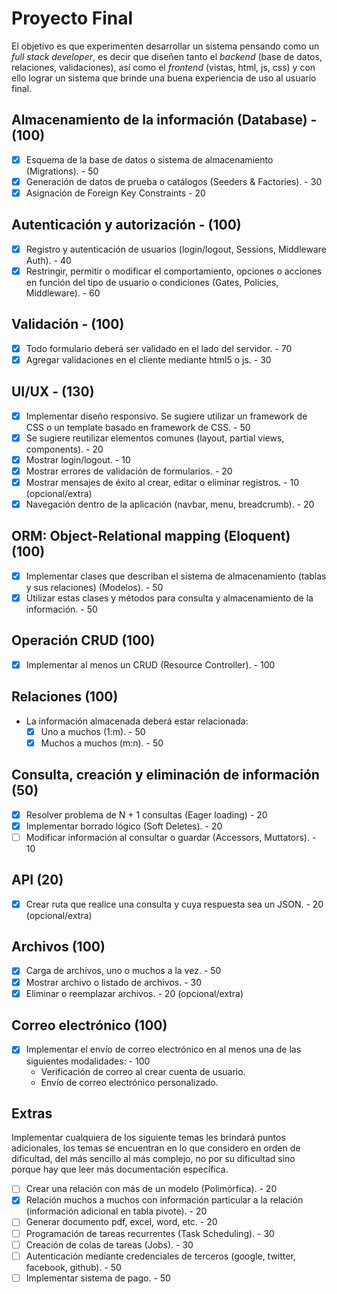 # Proyecto Final

El objetivo es que experimenten desarrollar un sistema pensando como un *full stack developer*, es decir que diseñen tanto el *backend* (base de datos, relaciones, validaciones), así como el *frontend* (vistas, html, js, css) y con ello lograr un sistema que brinde una buena experiencia de uso al usuario final.

## Almacenamiento de la información (Database) - (100)

- [x] Esquema de la base de datos o sistema de almacenamiento (Migrations). - 50
- [x] Generación de datos de prueba o catálogos (Seeders & Factories). - 30
- [x] Asignación de Foreign Key Constraints - 20

## Autenticación y autorización - (100)

- [x] Registro y autenticación de usuarios (login/logout, Sessions, Middleware Auth). - 40
- [x] Restringir, permitir o modificar el comportamiento, opciones o acciones en función del tipo de usuario o condiciones (Gates, Policies, Middleware). - 60

## Validación - (100)

- [x] Todo formulario deberá ser validado en el lado del servidor. - 70
- [x] Agregar validaciones en el cliente mediante html5 o js. - 30

## UI/UX - (130)

- [x] Implementar diseño responsivo. Se sugiere utilizar un framework de CSS o un template basado en framework de CSS. - 50
- [x] Se sugiere reutilizar elementos comunes (layout, partial views, components). - 20
- [x] Mostrar login/logout. - 10
- [x] Mostrar errores de validación de formularios. - 20
- [x] Mostrar mensajes de éxito al crear, editar o eliminar registros. - 10 (opcional/extra)
- [x] Navegación dentro de la aplicación (navbar, menu, breadcrumb). - 20

## ORM: Object-Relational mapping (Eloquent) (100)

- [x] Implementar clases que describan el sistema de almacenamiento (tablas y sus relaciones) (Modelos). - 50
- [x] Utilizar estas clases y métodos para consulta y almacenamiento de la información. - 50

## Operación CRUD (100)

- [x] Implementar al menos un CRUD (Resource Controller). - 100

## Relaciones (100)

- La información almacenada deberá estar relacionada:
	+ [x] Uno a muchos (1:m). - 50
	+ [x] Muchos a muchos (m:n). - 50

## Consulta, creación y eliminación de información (50)

- [x] Resolver problema de N + 1 consultas (Eager loading) - 20
- [x] Implementar borrado lógico (Soft Deletes). - 20
- [ ] Modificar información al consultar o guardar (Accessors, Muttators). - 10

## API (20)

- [x] Crear ruta que realice una consulta y cuya respuesta sea un JSON. - 20 (opcional/extra)

## Archivos (100)

- [x] Carga de archivos, uno o muchos a la vez. - 50
- [x] Mostrar archivo o listado de archivos. - 30
- [x] Eliminar o reemplazar archivos. - 20 (opcional/extra)

## Correo electrónico (100)

- [x] Implementar el envío de correo electrónico en al menos una de las siguientes modalidades: - 100
  - Verificación de correo al crear cuenta de usuario.
  - Envío de correo electrónico personalizado.

## Extras

Implementar cualquiera de los siguiente temas les brindará puntos adicionales, los temas se encuentran en lo que considero en orden de dificultad, del más sencillo al más complejo, no por su dificultad sino porque hay que leer más documentación específica.

- [ ] Crear una relación con más de un modelo (Polimórfica). - 20
- [x] Relación muchos a muchos con información particular a la relación (información adicional en tabla pivote). - 20
- [ ] Generar documento pdf, excel, word, etc. - 20
- [ ] Programación de tareas recurrentes (Task Scheduling). - 30
- [ ] Creación de colas de tareas (Jobs). - 30
- [ ] Autenticación mediante credenciales de terceros (google, twitter, facebook, github). - 50
- [ ] Implementar sistema de pago. - 50